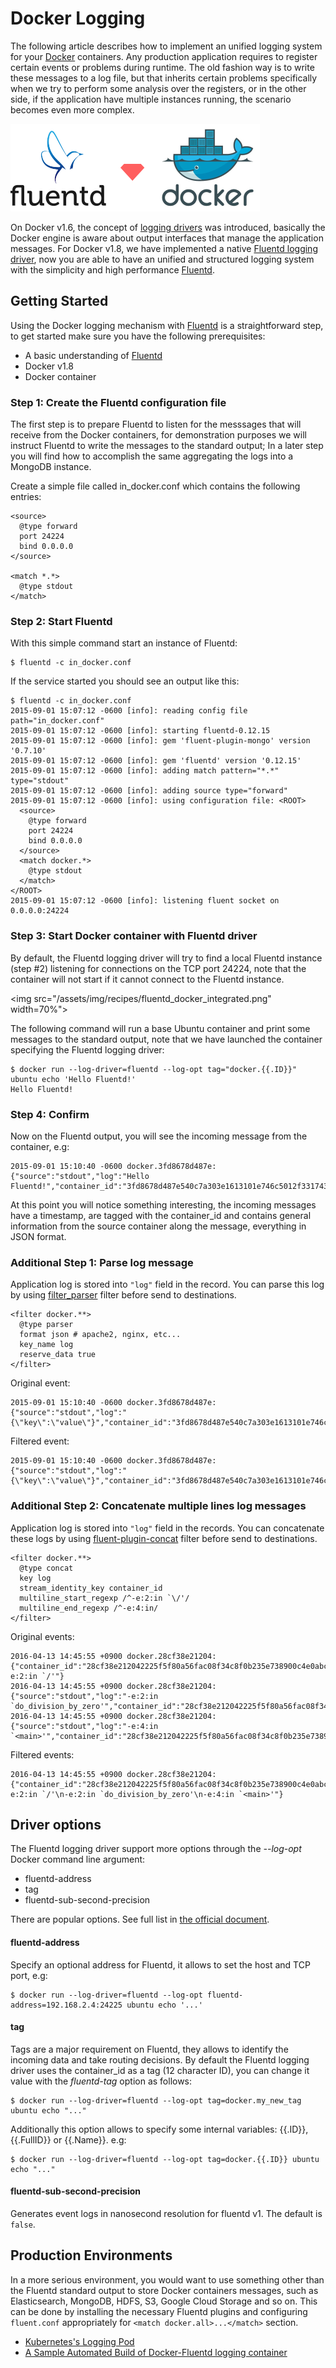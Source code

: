 # Docker Logging

The following article describes how to implement an unified logging system for your [Docker](http://www.docker.com) containers. Any production application requires to register certain events or problems during runtime. The old fashion way is to write these messages to a log file, but that inherits certain problems specifically when we try to perform some analysis over the registers, or in the other side, if the application have multiple instances running, the scenario becomes even more complex.

![](/assets/img/recipes/fluentd_docker.png)

On Docker v1.6, the concept of [logging drivers](https://docs.docker.com/reference/logging/overview/) was introduced, basically the Docker engine is aware about output interfaces that manage the application messages. For Docker v1.8, we have implemented a native [Fluentd logging driver](https://docs.docker.com/reference/logging/fluentd/), now you are able to have an unified and structured logging system with the simplicity and high performance [Fluentd](http://fluentd.org).

## Getting Started

Using the Docker logging mechanism with [Fluentd](http://www.fluentd.org) is a straightforward step, to get started make sure you have the following prerequisites:

- A basic understanding of [Fluentd](http://www.fluentd.org)
- Docker v1.8
- Docker container

### Step 1: Create the Fluentd configuration file

The first step is to prepare Fluentd to listen for the messsages that will receive from the Docker containers, for demonstration purposes we will instruct Fluentd to write the messages to the standard output; In a later step you will find how to accomplish the same aggregating the logs into a MongoDB instance.

Create a simple file called in_docker.conf which contains the following entries:

```
<source>
  @type forward
  port 24224
  bind 0.0.0.0
</source>

<match *.*>
  @type stdout
</match>
```

### Step 2: Start Fluentd

With this simple command start an instance of Fluentd:

```shell
$ fluentd -c in_docker.conf
```

If the service started you should see an output like this:

```
$ fluentd -c in_docker.conf
2015-09-01 15:07:12 -0600 [info]: reading config file path="in_docker.conf"
2015-09-01 15:07:12 -0600 [info]: starting fluentd-0.12.15
2015-09-01 15:07:12 -0600 [info]: gem 'fluent-plugin-mongo' version '0.7.10'
2015-09-01 15:07:12 -0600 [info]: gem 'fluentd' version '0.12.15'
2015-09-01 15:07:12 -0600 [info]: adding match pattern="*.*" type="stdout"
2015-09-01 15:07:12 -0600 [info]: adding source type="forward"
2015-09-01 15:07:12 -0600 [info]: using configuration file: <ROOT>
  <source>
    @type forward
    port 24224
    bind 0.0.0.0
  </source>
  <match docker.*>
    @type stdout
  </match>
</ROOT>
2015-09-01 15:07:12 -0600 [info]: listening fluent socket on 0.0.0.0:24224
```

### Step 3: Start Docker container with Fluentd driver

By default, the Fluentd logging driver will try to find a local Fluentd instance  (step #2) listening for connections on the TCP port 24224, note that the container will not start if it cannot connect to the Fluentd instance.

<img src="/assets/img/recipes/fluentd_docker_integrated.png" width=70%">

The following command will run a base Ubuntu container and print some messages to the standard output, note that we have launched the container specifying the Fluentd logging driver:

```shell
$ docker run --log-driver=fluentd --log-opt tag="docker.{{.ID}}" ubuntu echo 'Hello Fluentd!'
Hello Fluentd!
```

### Step 4: Confirm

Now on the Fluentd output, you will see the incoming message from the container, e.g:

```
2015-09-01 15:10:40 -0600 docker.3fd8678d487e: {"source":"stdout","log":"Hello Fluentd!","container_id":"3fd8678d487e540c7a303e1613101e746c5012f3317434eda93f24351c1928f7","container_name":"/angry_kalam"}
```

At this point you will notice something interesting, the incoming messages have a timestamp, are tagged with the container_id and contains general information from the source container along the message, everything in JSON format.

### Additional Step 1: Parse log message

Application log is stored into `"log"` field in the record. You can parse this log by using [filter_parser](http://docs.fluentd.org/articles/filter_parser) filter before send to destinations.

```
<filter docker.**>
  @type parser
  format json # apache2, nginx, etc...
  key_name log
  reserve_data true
</filter>
```

Original event:

```
2015-09-01 15:10:40 -0600 docker.3fd8678d487e: {"source":"stdout","log":"{\"key\":\"value\"}","container_id":"3fd8678d487e540c7a303e1613101e746c5012f3317434eda93f24351c1928f7","container_name":"/angry_kalam"}
```

Filtered event:

```
2015-09-01 15:10:40 -0600 docker.3fd8678d487e: {"source":"stdout","log":"{\"key\":\"value\"}","container_id":"3fd8678d487e540c7a303e1613101e746c5012f3317434eda93f24351c1928f7","container_name":"/angry_kalam","key":"value"}
```

### Additional Step 2: Concatenate multiple lines log messages

Application log is stored into `"log"` field in the records. You can concatenate these logs by using [fluent-plugin-concat](https://github.com/fluent-plugins-nursery/fluent-plugin-concat) filter before send to destinations.

```
<filter docker.**>
  @type concat
  key log
  stream_identity_key container_id
  multiline_start_regexp /^-e:2:in `\/'/
  multiline_end_regexp /^-e:4:in/
</filter>
```

Original events:

```
2016-04-13 14:45:55 +0900 docker.28cf38e21204: {"container_id":"28cf38e212042225f5f80a56fac08f34c8f0b235e738900c4e0abcf39253a702","container_name":"/romantic_dubinsky","source":"stdout","log":"-e:2:in `/'"}
2016-04-13 14:45:55 +0900 docker.28cf38e21204: {"source":"stdout","log":"-e:2:in `do_division_by_zero'","container_id":"28cf38e212042225f5f80a56fac08f34c8f0b235e738900c4e0abcf39253a702","container_name":"/romantic_dubinsky"}
2016-04-13 14:45:55 +0900 docker.28cf38e21204: {"source":"stdout","log":"-e:4:in `<main>'","container_id":"28cf38e212042225f5f80a56fac08f34c8f0b235e738900c4e0abcf39253a702","container_name":"/romantic_dubinsky"}
```

Filtered events:

```
2016-04-13 14:45:55 +0900 docker.28cf38e21204: {"container_id":"28cf38e212042225f5f80a56fac08f34c8f0b235e738900c4e0abcf39253a702","container_name":"/romantic_dubinsky","source":"stdout","log":"-e:2:in `/'\n-e:2:in `do_division_by_zero'\n-e:4:in `<main>'"}
```

## Driver options

The Fluentd logging driver support more options through the _--log-opt_ Docker command line argument:

- fluentd-address
- tag
- fluentd-sub-second-precision

There are popular options. See full list in [the official document](https://docs.docker.com/config/containers/logging/fluentd/).

#### fluentd-address

Specify an optional address for Fluentd, it allows to set the host and TCP port, e.g:

```
$ docker run --log-driver=fluentd --log-opt fluentd-address=192.168.2.4:24225 ubuntu echo '...'
```

#### tag

Tags are a major requirement on Fluentd, they allows to identify the incoming data and take routing decisions. By default the Fluentd logging driver uses the container\_id as a tag (12 character ID), you can change it value with the _fluentd-tag_ option as follows:

```
$ docker run --log-driver=fluentd --log-opt tag=docker.my_new_tag ubuntu echo "..."
```

Additionally this option allows to specify some internal variables: {{.ID}}, {{.FullID}} or {{.Name}}. e.g:

```
$ docker run --log-driver=fluentd --log-opt tag=docker.{{.ID}} ubuntu echo "..."
```

#### fluentd-sub-second-precision

Generates event logs in nanosecond resolution for fluentd v1. The default is `false`.

## Production Environments

In a more serious environment, you would want to use something other than the Fluentd standard output to store Docker containers messages, such as Elasticsearch, MongoDB, HDFS, S3, Google Cloud Storage and so on. This can be done by installing the necessary Fluentd plugins and configuring `fluent.conf` appropriately for `<match docker.all>...</match>` section.

- [Kubernetes's Logging Pod](https://kubernetes.io/docs/concepts/cluster-administration/logging/)
- [A Sample Automated Build of Docker-Fluentd logging container](https://registry.hub.docker.com/u/kiyoto/docker-fluentd/)
